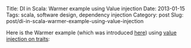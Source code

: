 Title: DI in Scala: Warmer example using Value injection
Date: 2013-01-15
Tags: scala, software design, dependency injection
Category: post
Slug: post/di-in-scala-warmer-example-using-value-injection

Here is the Warmer example (which was introduced [here](http://jonasboner.com/2008/10/06/real-world-scala-dependency-injection-di/))
using [value injection on traits](|filename|/post/2013/01/di-on-steroids-with-scala.rst):

<script src="https://gist.github.com/4538061.js"></script>